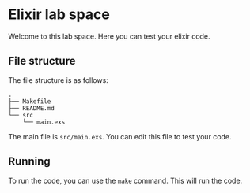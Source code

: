 # Elixir lab space 
Welcome to this lab space. Here you can test your elixir code.

## File structure
The file structure is as follows:
```
.
├── Makefile
├── README.md
└── src
    └── main.exs
```

The main file is `src/main.exs`. You can edit this file to test your code.

## Running
To run the code, you can use the `make` command. This will run the code.